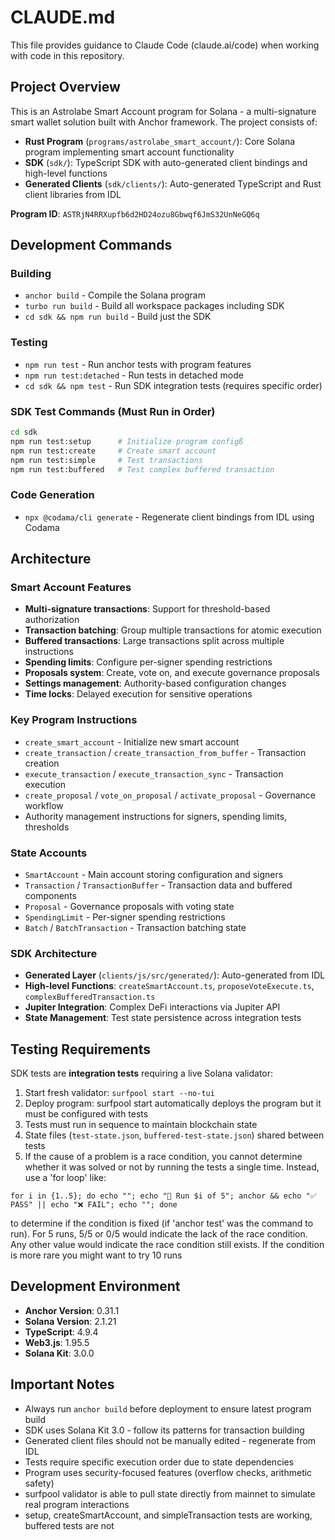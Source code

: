 # CLAUDE.md

This file provides guidance to Claude Code (claude.ai/code) when working with code in this repository.

## Project Overview

This is an Astrolabe Smart Account program for Solana - a multi-signature smart wallet solution built with Anchor framework. The project consists of:

- **Rust Program** (`programs/astrolabe_smart_account/`): Core Solana program implementing smart account functionality
- **SDK** (`sdk/`): TypeScript SDK with auto-generated client bindings and high-level functions
- **Generated Clients** (`sdk/clients/`): Auto-generated TypeScript and Rust client libraries from IDL

**Program ID**: `ASTRjN4RRXupfb6d2HD24ozu8Gbwqf6JmS32UnNeGQ6q`

## Development Commands

### Building
- `anchor build` - Compile the Solana program
- `turbo run build` - Build all workspace packages including SDK
- `cd sdk && npm run build` - Build just the SDK

### Testing
- `npm run test` - Run anchor tests with program features
- `npm run test:detached` - Run tests in detached mode
- `cd sdk && npm test` - Run SDK integration tests (requires specific order)

### SDK Test Commands (Must Run in Order)
```bash
cd sdk
npm run test:setup      # Initialize program configß
npm run test:create     # Create smart account
npm run test:simple     # Test transactions
npm run test:buffered   # Test complex buffered transaction
```

### Code Generation
- `npx @codama/cli generate` - Regenerate client bindings from IDL using Codama

## Architecture

### Smart Account Features
- **Multi-signature transactions**: Support for threshold-based authorization
- **Transaction batching**: Group multiple transactions for atomic execution  
- **Buffered transactions**: Large transactions split across multiple instructions
- **Spending limits**: Configure per-signer spending restrictions
- **Proposals system**: Create, vote on, and execute governance proposals
- **Settings management**: Authority-based configuration changes
- **Time locks**: Delayed execution for sensitive operations

### Key Program Instructions
- `create_smart_account` - Initialize new smart account
- `create_transaction` / `create_transaction_from_buffer` - Transaction creation
- `execute_transaction` / `execute_transaction_sync` - Transaction execution
- `create_proposal` / `vote_on_proposal` / `activate_proposal` - Governance workflow
- Authority management instructions for signers, spending limits, thresholds

### State Accounts
- `SmartAccount` - Main account storing configuration and signers
- `Transaction` / `TransactionBuffer` - Transaction data and buffered components
- `Proposal` - Governance proposals with voting state
- `SpendingLimit` - Per-signer spending restrictions
- `Batch` / `BatchTransaction` - Transaction batching state

### SDK Architecture
- **Generated Layer** (`clients/js/src/generated/`): Auto-generated from IDL
- **High-level Functions**: `createSmartAccount.ts`, `proposeVoteExecute.ts`, `complexBufferedTransaction.ts`
- **Jupiter Integration**: Complex DeFi interactions via Jupiter API
- **State Management**: Test state persistence across integration tests

## Testing Requirements

SDK tests are **integration tests** requiring a live Solana validator:

1. Start fresh validator: `surfpool start --no-tui`
2. Deploy program: surfpool start automatically deploys the program but it must be configured with tests
3. Tests must run in sequence to maintain blockchain state
4. State files (`test-state.json`, `buffered-test-state.json`) shared between tests
5. If the cause of a problem is a race condition, you cannot determine whether it was solved or not by running the tests a single time. Instead, use a 'for loop' like:

```
for i in {1..5}; do echo ""; echo "🚀 Run $i of 5"; anchor && echo "✅ PASS" || echo "❌ FAIL"; echo ""; done
```
to determine if the condition is fixed (if 'anchor test' was the command to run). For 5 runs, 5/5 or 0/5 would indicate the lack of the race condition. Any other value would indicate the race condition still exists. If the condition is more rare you might want to try 10 runs


## Development Environment

- **Anchor Version**: 0.31.1
- **Solana Version**: 2.1.21  
- **TypeScript**: 4.9.4
- **Web3.js**: 1.95.5
- **Solana Kit**: 3.0.0

## Important Notes

- Always run `anchor build` before deployment to ensure latest program build
- SDK uses Solana Kit 3.0 - follow its patterns for transaction building
- Generated client files should not be manually edited - regenerate from IDL
- Tests require specific execution order due to state dependencies
- Program uses security-focused features (overflow checks, arithmetic safety)
- surfpool validator is able to pull state directly from mainnet to simulate real program interactions
- setup, createSmartAccount, and simpleTransaction tests are working, buffered tests are not
